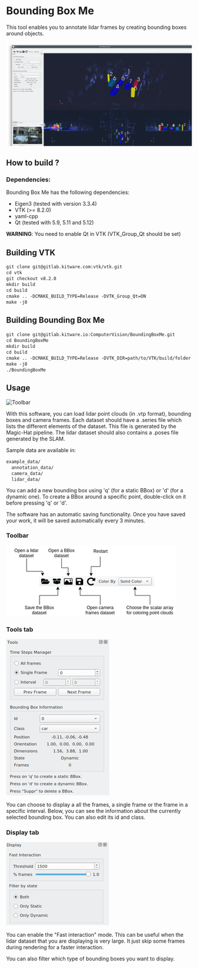 # Bounding Box Me

This tool enables you to annotate lidar frames by creating bounding boxes around objects.

![Toolbar](doc/BoundingBoxMe.png)


## How to build ?


### Dependencies:

Bounding Box Me has the following dependencies:

- Eigen3 (tested with version 3.3.4)
- VTK (>= 8.2.0)
- yaml-cpp
- Qt (tested with 5.9, 5.11 and 5.12)

 **WARNING**:  You need to enable Qt in VTK (VTK_Group_Qt should be set)


 ## Building VTK
 ```
 git clone git@gitlab.kitware.com:vtk/vtk.git
 cd vtk
 git checkout v8.2.0
 mkdir build
 cd build
 cmake .. -DCMAKE_BUILD_TYPE=Release -DVTK_Group_Qt=ON
 make -j8
 ```


 ## Building Bounding Box Me

 ```
 git clone git@gitlab.kitware.io:ComputerVision/BoundingBoxMe.git
 cd BoundingBoxMe
 mkdir build
 cd build
 cmake .. -DCMAKE_BUILD_TYPE=Release -DVTK_DIR=path/to/VTK/build/folder
 make -j8
 ./BoundingBoxMe
 ```

## Usage

![Toolbar](doc/presentation.gif)


With this software, you can load lidar point clouds (in .vtp format), bounding boxes and camera frames.
Each dataset should have a .series file which lists the different elements of the dataset. This file is generated by the Magic-Hat pipeline.
The lidar dataset should also contains a .poses file generated by the SLAM.

Sample data are available in:
```
example_data/
  annotation_data/
  camera_data/
  lidar_data/
```


You can add a new bounding box using 'q' (for a static BBox) or 'd' (for a dynamic one).
To create a BBox around a specific point, double-click on it before pressing 'q' or 'd'.

The software has an automatic saving functionality. Once you have saved your work, it will be saved automatically every 3 minutes.

### Toolbar
![Toolbar](doc/Toolbar_help.png)

### Tools tab

![Toolbar](doc/tools_tab.png)

You can choose to display a all the frames, a single frame or the frame in a specific interval. Below, you can see the information about the currently selected bounding box. You can also edit its id and class.


### Display tab

![Display tab](doc/display_tab.png)

You can enable the "Fast interaction" mode. This can be useful when the lidar dataset that you are displaying is very large. It just skip some frames during rendering for a faster interaction.

You can also filter which type of bounding boxes you want to display.
